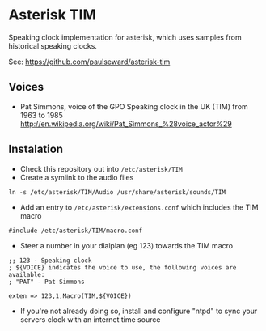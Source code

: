 Asterisk TIM
============
Speaking clock implementation for asterisk, which uses samples from historical speaking clocks.

See: https://github.com/paulseward/asterisk-tim

Voices
------
* Pat Simmons, voice of the GPO Speaking clock in the UK (TIM) from 1963 to 1985
http://en.wikipedia.org/wiki/Pat_Simmons_%28voice_actor%29


Instalation
-----------
* Check this repository out into `/etc/asterisk/TIM`
* Create a symlink to the audio files
```
ln -s /etc/asterisk/TIM/Audio /usr/share/asterisk/sounds/TIM
```
* Add an entry to `/etc/asterisk/extensions.conf` which includes the TIM macro
```
#include /etc/asterisk/TIM/macro.conf
```
* Steer a number in your dialplan (eg 123) towards the TIM macro
```
;; 123 - Speaking clock
; ${VOICE} indicates the voice to use, the following voices are available:
; "PAT" - Pat Simmons

exten => 123,1,Macro(TIM,${VOICE})

```
* If you're not already doing so, install and configure "ntpd" to sync your servers clock with an internet time source

